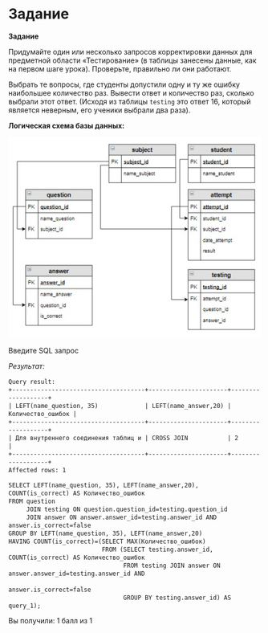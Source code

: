 # Задание

**Задание**

Придумайте один или несколько запросов корректировки данных для предметной области «Тестирование» (в таблицы занесены данные, как на первом шаге урока). Проверьте, правильно ли они работают.

Выбрать те вопросы, где студенты допустили одну и ту же ошибку наибольшее количество раз. Вывести ответ и количество раз, сколько выбрали этот ответ. (Исходя из таблицы `testing` это ответ 16, который является неверным, его ученики выбрали два раза).

**Логическая схема базы данных:**

<p float="left">
<img src="cx24.jpg" width="600" />
</p>

Введите SQL запрос

*Результат:*

```mysql
Query result:
+-------------------------------------+----------------------+-------------------+
| LEFT(name_question, 35)             | LEFT(name_answer,20) | Количество_ошибок |
+-------------------------------------+----------------------+-------------------+
| Для внутреннего соединения таблиц и | CROSS JOIN           | 2                 |
+-------------------------------------+----------------------+-------------------+
Affected rows: 1
```

```mysql
SELECT LEFT(name_question, 35), LEFT(name_answer,20), COUNT(is_correct) AS Количество_ошибок 
FROM question
     JOIN testing ON question.question_id=testing.question_id
     JOIN answer ON answer.answer_id=testing.answer_id AND answer.is_correct=false
GROUP BY LEFT(name_question, 35), LEFT(name_answer,20)
HAVING COUNT(is_correct)=(SELECT MAX(Количество_ошибок)
                          FROM (SELECT testing.answer_id, COUNT(is_correct) AS Количество_ошибок
                                FROM testing JOIN answer ON answer.answer_id=testing.answer_id AND
                                                            answer.is_correct=false
                                GROUP BY testing.answer_id) AS query_1);
```

Вы получили: 1 балл из 1
